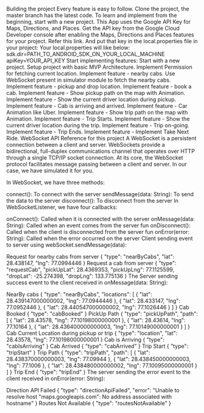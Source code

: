 Building the project
Every feature is easy to follow.
Clone the project, the master branch has the latest code.
To learn and implement from the beginning, start with a new project.
This App uses the Google API Key for Maps, Directions, and Places. Get the API key from the Google Cloud Developer console after enabling the Maps, Directions and Places features for your project. Refer this link. And put that key in the local.properties file in your project: Your local.properties will like below:
sdk.dir=PATH_TO_ANDROID_SDK_ON_YOUR_LOCAL_MACHINE    
apiKey=YOUR_API_KEY
Start implementing features:
Start with a new project.
Setup project with basic MVP Architecture.
Implement Permission for fetching current location.
Implement feature - nearby cabs.
Use WebSocket present in simulator module to fetch the nearby cabs.
Implement feature - pickup and drop location.
Implement feature - book a cab.
Implement feature - Show pickup path on the map with Animation.
Implement feature - Show the current driver location during pickup.
Implement feature - Cab is arriving and arrived.
Implement feature - Car Animation like Uber.
Implement feature - Show trip path on the map with Animation.
Implement feature - Trip Starts.
Implement feature - Show the current driver location during the trip.
Implement feature - Trip on-going.
Implement feature - Trip Ends.
Implement feature - Implement Take Next Ride.
WebSocket API Reference for this project
A WebSocket is a persistent connection between a client and server. WebSockets provide a bidirectional, full-duplex communications channel that operates over HTTP through a single TCP/IP socket connection. At its core, the WebSocket protocol facilitates message passing between a client and server. In our case, we have simulated it for you.

In WebSocket, we have three methods:

connect(): To connect with the server
sendMessage(data: String): To send the data to the server
disconnect(): To disconnect from the server
In WebSocketListener, we have four callbacks:

onConnect(): Called when it is connected with the server
onMessage(data: String): Called when an event comes from the server
fun onDisconnect(): Called when the client is disconnected from the server
fun onError(error: String): Called when the error occurred on the server
Client sending event to server using webSocket.sendMessage(data):

Request for nearby cabs from server
{
  "type": "nearByCabs",
  "lat": 28.438147,
  "lng": 77.0994446
}
Request a cab from server
{
  "type": "requestCab",
  "pickUpLat": 28.4369353,
  "pickUpLng": 77.1125599,
  "dropLat": -25.274398,
  "dropLng": 133.775136
}
The Server sending success event to the client received in onMessage(data: String):

NearBy cabs
{
  "type": "nearByCabs",
  "locations": [
    {
      "lat": 28.439147000000002,
      "lng": 77.0944446
    },
    {
      "lat": 28.433147,
      "lng": 77.0952446
    },
    {
      "lat": 28.440547000000002,
      "lng": 77.1026446
    }
  ]
}
Cab Booked
{
  "type": "cabBooked"
}
PickUp Path
{
  "type": "pickUpPath",
  "path": [
    {
      "lat": 28.43578,
      "lng": 77.10198000000001
    },
    {
      "lat": 28.43614,
      "lng": 77.10164
    },
    {
      "lat": 28.436400000000003,
      "lng": 77.10149000000001
    }
  ]
}
Cab Current Location during pickup or trip
{
  "type": "location",
  "lat": 28.43578,
  "lng": 77.10198000000001
}
Cab is Arriving
{
  "type": "cabIsArriving"
}
Cab Arrived
{
  "type": "cabArrived"
}
Trip Start
{
  "type": "tripStart"
}
Trip Path
{
  "type": "tripPath",
  "path": [
    {
      "lat": 28.438370000000003,
      "lng": 77.09944
    },
    {
      "lat": 28.438450000000003,
      "lng": 77.1006
    },
    {
      "lat": 28.438480000000002,
      "lng": 77.10095000000001
    }
  ]
}
Trip End
{
  "type": "tripEnd"
}
The server sending the error event to the client received in onError(error: String):

Direction API Failed
{
  "type": "directionApiFailed",
  "error": "Unable to resolve host \"maps.googleapis.com\": No address associated with hostname"
}
Routes Not Available
{
  "type": "routesNotAvailable"
}
